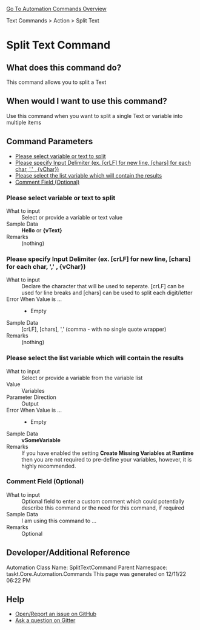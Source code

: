 <!--TITLE: Split Text Command -->
<!-- SUBTITLE: a command in the Text Commands group. -->
[Go To Automation Commands Overview](/automation-commands.md)


Text Commands &gt; Action &gt; Split Text


# Split Text Command


## What does this command do?
This command allows you to split a Text


## When would I want to use this command?
Use this command when you want to split a single Text or variable into multiple items


## Command Parameters
- [Please select variable or text to split](#param_0)
- [Please specify Input Delimiter (ex. [crLF] for new line, [chars] for each char, ',' , {vChar})](#param_1)
- [Please select the list variable which will contain the results](#param_2)
- [Comment Field (Optional)](#param_3)


<a id="param_0"></a>
### Please select variable or text to split


<dl>
<dt>What to input</dt><dd>Select or provide a variable or text value</dd>
<dt></dt><dd></dd>
<dt>Sample Data</dt><dd><strong>Hello</strong> or <strong>{vText}</strong></dd>
<dt>Remarks</dt><dd>(nothing)</dd>
</dl>




<a id="param_1"></a>
### Please specify Input Delimiter (ex. [crLF] for new line, [chars] for each char, ',' , {vChar})


<dl>
<dt>What to input</dt><dd>Declare the character that will be used to seperate. [crLF] can be used for line breaks and [chars] can be used to split each digit/letter</dd>
<dt></dt><dd></dd>
<dt>Error When Value is ...</dt><dd><ul>
<li>Empty</li>
</ul></dd><dt>Sample Data</dt><dd>[crLF], [chars], ',' (comma - with no single quote wrapper)</dd>
<dt>Remarks</dt><dd>(nothing)</dd>
</dl>




<a id="param_2"></a>
### Please select the list variable which will contain the results


<dl>
<dt>What to input</dt><dd>Select or provide a variable from the variable list</dd>
<dt>Value</dt><dd>Variables</dd>
<dt>Parameter Direction</dt><dd>Output</dd><dt>Error When Value is ...</dt><dd><ul>
<li>Empty</li>
</ul></dd><dt>Sample Data</dt><dd><strong>vSomeVariable</strong></dd>
<dt>Remarks</dt><dd>If you have enabled the setting <strong>Create Missing Variables at Runtime</strong> then you are not required to pre-define your variables, however, it is highly recommended.</dd>
</dl>




<a id="param_3"></a>
### Comment Field (Optional)


<dl>
<dt>What to input</dt><dd>Optional field to enter a custom comment which could potentially describe this command or the need for this command, if required</dd>
<dt></dt><dd></dd>
<dt>Sample Data</dt><dd>I am using this command to ...</dd>
<dt>Remarks</dt><dd>Optional</dd>
</dl>




## Developer/Additional Reference
Automation Class Name: SplitTextCommand
Parent Namespace: taskt.Core.Automation.Commands
This page was generated on 12/11/22 06:22 PM


## Help
- [Open/Report an issue on GitHub](https://github.com/saucepleez/taskt/issues/new)
- [Ask a question on Gitter](https://gitter.im/taskt-rpa/Lobby)
